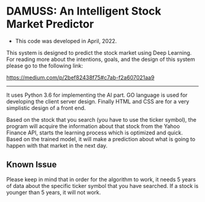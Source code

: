 # DAMUSS: An Intelligent Stock Market Predictor

- This code was developed in April, 2022.

This system is designed to predict the stock market using Deep Learning. For reading more about the intentions, goals, and the design of this system please go to the following link: 

https://medium.com/p/2bef82438f75#c7ab-f2a607021aa9

------

It uses Python 3.6 for implementing the AI part. GO language is used for developing the client server design. Finally HTML and CSS are for a very simplistic design of a front end.

Based on the stock that you search (you have to use the ticker symbol), the program will acquire the information about that stock from the Yahoo Finance API, starts the learning process which is optimized and quick. Based on the trained model, it will make a prediction about what is going to happen with that market in the next day.

## Known Issue

Please keep in mind that in order for the algorithm to work, it needs 5 years of data about the specific ticker symbol that you have searched. If a stock is younger than 5 years, it will not work.
